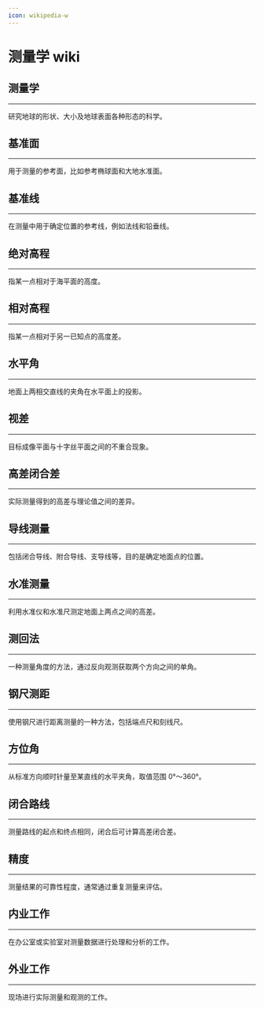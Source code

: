 ```yaml
---
icon: wikipedia-w
---
```


# 测量学 wiki

## 测量学

***

研究地球的形状、大小及地球表面各种形态的科学。

## 基准面

***

用于测量的参考面，比如参考椭球面和大地水准面。

## 基准线

***

在测量中用于确定位置的参考线，例如法线和铅垂线。

## 绝对高程

***

指某一点相对于海平面的高度。

## 相对高程

***

指某一点相对于另一已知点的高度差。

## 水平角

***

地面上两相交直线的夹角在水平面上的投影。

## 视差

***

目标成像平面与十字丝平面之间的不重合现象。

## 高差闭合差

***

实际测量得到的高差与理论值之间的差异。

## 导线测量

***

包括闭合导线、附合导线、支导线等，目的是确定地面点的位置。

## 水准测量

***

利用水准仪和水准尺测定地面上两点之间的高差。

## 测回法

***

一种测量角度的方法，通过反向观测获取两个方向之间的单角。

## 钢尺测距

***

使用钢尺进行距离测量的一种方法，包括端点尺和刻线尺。

## 方位角

***

从标准方向顺时针量至某直线的水平夹角，取值范围 0°〜360°。

## 闭合路线

***

测量路线的起点和终点相同，闭合后可计算高差闭合差。

## 精度

***

测量结果的可靠性程度，通常通过重复测量来评估。

## 内业工作

***

在办公室或实验室对测量数据进行处理和分析的工作。

## 外业工作

***

现场进行实际测量和观测的工作。
